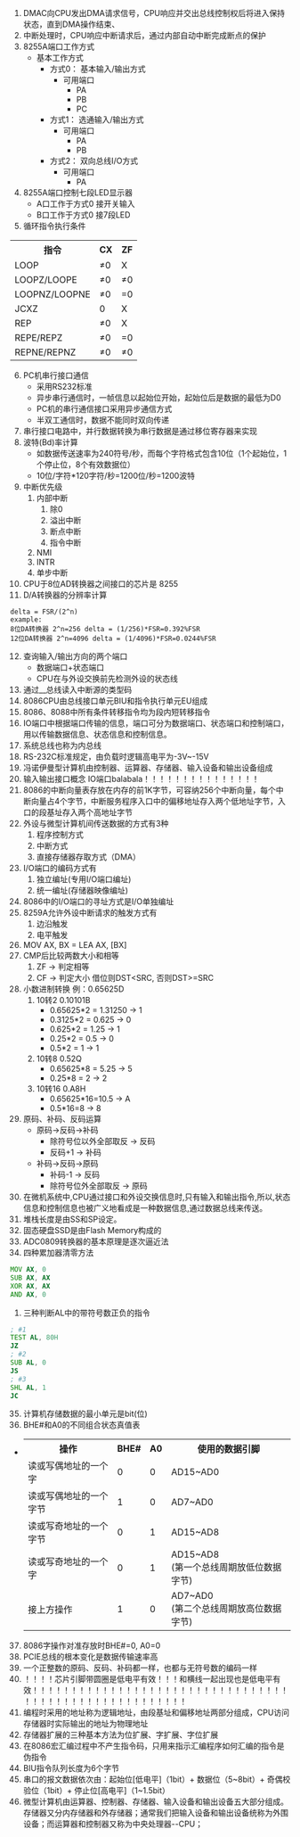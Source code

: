 1. DMAC向CPU发出DMA请求信号，CPU响应并交出总线控制权后将进入保持状态，直到DMA操作结束、
2. 中断处理时，CPU响应中断请求后，通过内部自动中断完成断点的保护
3. 8255A端口工作方式
   - 基本工作方式
     - 方式0： 基本输入/输出方式
       - 可用端口
         - PA
         - PB
         - PC
     - 方式1： 选通输入/输出方式
       - 可用端口
         - PA
         - PB
     - 方式2： 双向总线I/O方式
       - 可用端口
         - PA
4. 8255A端口控制七段LED显示器
    - A口工作于方式0 接开关输入
    - B口工作于方式0 接7段LED
5. 循环指令执行条件
<table>
    <tr>
        <th>指令</th>
        <th>CX</th>
        <th>ZF</th>
    </tr>
    <tr>
        <td>LOOP</td>
        <td>≠0</td>
        <td>X</td>
    </tr>
    <tr>
        <td>LOOPZ/LOOPE</td>
        <td>≠0</td>
        <td>≠0</td>
    </tr>
    <tr>
        <td>LOOPNZ/LOOPNE</td>
        <td>≠0</td>
        <td>=0</td>
    </tr>
    <tr>
        <td>JCXZ</td>
        <td>0</td>
        <td>X</td>
    </tr>
    <tr>
        <td>REP</td>
        <td>≠0</td>
        <td>X</td>
    </tr>
    <tr>
        <td>REPE/REPZ</td>
        <td>≠0</td>
        <td>=0</td>
    </tr>
    <tr>
        <td>REPNE/REPNZ</td>
        <td>≠0</td>
        <td>≠0</td>
    </tr>
</table>

6. PC机串行接口通信
    - 采用RS232标准
    - 异步串行通信时，一帧信息以起始位开始，起始位后是数据的最低为D0
    - PC机的串行通信接口采用异步通信方式
    - 半双工通信时，数据不能同时双向传递
7. 串行接口电路中，并行数据转换为串行数据是通过移位寄存器来实现
8. 波特(Bd)率计算
    - 如数据传送速率为240符号/秒，而每个字符格式包含10位（1个起始位，1个停止位，8个有效数据位）
    - 10位/字符*120字符/秒=1200位/秒=1200波特
9.  中断优先级
    1.  内部中断
        1.  除0
        2.  溢出中断
        3.  断点中断
        4.  指令中断
    2.  NMI
    3.  INTR
    4.  单步中断
10. CPU于8位AD转换器之间接口的芯片是 8255
11. D/A转换器的分辨率计算
```
delta = FSR/(2^n)
example:
8位DA转换器 2^n=256 delta = (1/256)*FSR=0.392%FSR
12位DA转换器 2^n=4096 delta = (1/4096)*FSR=0.0244%FSR
```
12. 查询输入/输出方向的两个端口
    - 数据端口+状态端口
    - CPU在与外设交换前先检测外设的状态线
13. 通过__总线读入中断源的类型码
14. 8086CPU由总线接口单元BIU和指令执行单元EU组成
15. 8086、8088中所有条件转移指令均为段内短转移指令
16. IO端口中根据端口传输的信息，端口可分为数据端口、状态端口和控制端口，用以传输数据信息、状态信息和控制信息。
17. 系统总线也称为内总线
18. RS-232C标准规定，由负载时逻辑高电平为-3V~-15V
19. 冯诺伊曼型计算机由控制器、运算器、存储器、输入设备和输出设备组成
20. 输入输出接口概念 IO端口balabala！！！！！！！！！！！！！！！
21. 8086的中断向量表存放在内存的前1K字节，可容纳256个中断向量，每个中断向量占4个字节，中断服务程序入口中的偏移地址存入两个低地址字节，入口的段基址存入两个高地址字节
22. 外设与微型计算机间传送数据的方式有3种
    1.  程序控制方式
    2.  中断方式
    3.  直接存储器存取方式（DMA）
23. I/O端口的编码方式有
    1.  独立编址(专用I/O端口编址)
    2.  统一编址(存储器映像编址)
24. 8086中的I/O端口的寻址方式是I/O单独编址
25. 8259A允许外设中断请求的触发方式有
    1.  边沿触发
    2.  电平触发
26. MOV AX, BX = LEA AX, [BX]
27. CMP后比较两数大小和相等
    1.  ZF -> 判定相等
    2.  CF -> 判定大小 借位则DST<SRC, 否则DST>=SRC
28. 小数进制转换 例：0.65625D
    1.  10转2 0.10101B
        - 0.65625*2 = 1.31250 -> 1
        - 0.3125*2 = 0.625 -> 0
        - 0.625*2 = 1.25 -> 1
        - 0.25*2 = 0.5 -> 0
        - 0.5*2 = 1 -> 1
    2.  10转8 0.52Q
        - 0.65625*8 = 5.25 -> 5
        - 0.25*8 = 2 -> 2
    3.  10转16 0.A8H
        - 0.65625*16=10.5 -> A
        - 0.5*16=8 -> 8
29. 原码、补码、反码运算
    - 原码->反码->补码
      - 除符号位以外全部取反 -> 反码
      - 反码+1 -> 补码
    - 补码->反码->原码
      - 补码-1 -> 反码
      - 除符号位外全部取反 -> 原码
30. 在微机系统中,CPU通过接口和外设交换信息时,只有输入和输出指令,所以,状态信息和控制信息也被广义地看成是一种数据信息,通过数据总线来传送。
31. 堆栈长度是由SS和SP设定。
32. 固态硬盘SSD是由Flash Memory构成的
33. ADC0809转换器的基本原理是逐次逼近法
34. 四种累加器清零方法
```asm
MOV AX, 0
SUB AX, AX
XOR AX, AX
AND AX, 0
```
1.  三种判断AL中的带符号数正负的指令
```asm
; #1
TEST AL, 80H
JZ
; #2
SUB AL, 0
JS
; #3
SHL AL, 1
JC

```
35. 计算机存储数据的最小单元是bit(位)
36. BHE#和A0的不同组合状态真值表
  - <table>
        <tr>
            <th>操作</th>
            <th>BHE#</th>
            <th>A0</th>
            <th>使用的数据引脚</th>
        </tr>
        <tr>
            <td>读或写偶地址的一个字</td>
            <td>0</td>
            <td>0</td>
            <td>AD15~AD0</td>
        </tr>
        <tr>
            <td>读或写偶地址的一个字节</td>
            <td>1</td>
            <td>0</td>
            <td>AD7~AD0</td>
        </tr>
        <tr>
            <td>读或写奇地址的一个字节</td>
            <td>0</td>
            <td>1</td>
            <td>AD15~AD8</td>
        </tr>
        <tr>
            <td>读或写奇地址的一个字</td>
            <td>0</td>
            <td>1</td>
            <td>AD15~AD8<br>(第一个总线周期放低位数据字节)</td>
        </tr>
        <tr>
            <td>接上方操作</td>
            <td>1</td>
            <td>0</td>
            <td>AD7~AD0<br>(第二个总线周期放高位数据字节)</td>
        </tr>
    </table>
37. 8086字操作对准存放时BHE#=0, A0=0
38. PCIE总线的根本变化是数据传输速率高
39. 一个正整数的原码、反码、补码都一样，也都与无符号数的编码一样
40. ！！！！芯片引脚带圆圈是低电平有效！！！和横线一起出现也是低电平有效！！！！！！！！！！！！！！！！！！！！！！！！！！！！！！！！！！！！！！！！！！！！！！！！！！！！！！
41. 编程时采用的地址称为逻辑地址，由段基址和偏移地址两部分组成，CPU访问存储器时实际输出的地址为物理地址
42. 存储器扩展的三种基本方法为位扩展、字扩展、字位扩展
43. 在8086宏汇编过程中不产生指令码，只用来指示汇编程序如何汇编的指令是伪指令
44. BIU指令队列长度为6个字节
45. 串口的报文数据依次由：起始位[低电平]（1bit）+ 数据位（5~8bit）+ 奇偶校验位（1bit）+ 停止位[高电平]（1~1.5bit）
46. 微型计算机由运算器、控制器、存储器、输入设备和输出设备五大部分组成。存储器又分内存储器和外存储器；通常我们把输入设备和输出设备统称为外围设备；而运算器和控制器又称为中央处理器--CPU；